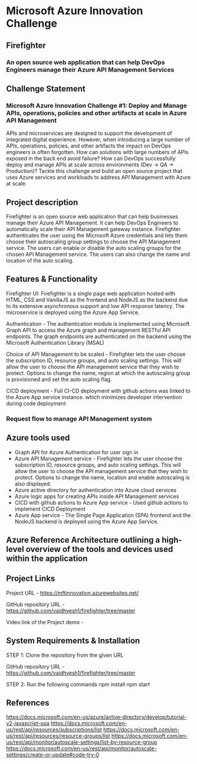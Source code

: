 
# Microsoft Azure Innovation Challenge

## Firefighter
### An open source web application that can help DevOps Engineers manage their Azure API Management Services

## Challenge Statement

### Microsoft Azure Innovation Challenge #1: Deploy and Manage APIs, operations, policies and other artifacts at scale in Azure API Management

APIs and microservices are designed to support the development of integrated digital experience. However, when introducing a large number of APIs, operations, policies, and other artifacts the impact on DevOps engineers is often forgotten.
How can solutions with large numbers of APIs exposed in the back end avoid failure? How can DevOps successfully deploy and manage APIs at scale across environments (Dev -> QA -> Production)?
Tackle this challenge and build an open source project that uses Azure services and workloads to address API Management with Azure at scale.

## Project description 

Firefighter is an open source web application that can help businesses manage their Azure API Management. It can help DevOps Engineers to automatically scale their API Management gateway instance. Firefighter authenticates the user using the Microsoft Azure credentials and lets them choose their autoscaling group settings to choose the API Management service. The users can enable or disable the auto scaling groups for the chosen API Management service. The users can also change the name and location of the auto scaling. 
 
## Features & Functionality

Firefighter UI: Firefighter is a single page web application hosted with HTML, CSS and VanillaJS as the frontend and NodeJS as the backend due to its extensive asynchronous support and low API response latency. The microservice is deployed using the Azure App Service.

Authentication - The authentication module is implemented using Microsoft Graph API to access the Azure graph and management RESTful API endpoints. The graph endpoints are authenticated on the backend using the Microsoft Authentication Library (MSAL)

Choice of API Management to be scaled - Firefighter lets the user choose the subscription ID, resource groups, and auto scaling settings. This will allow the user to choose the API management service that they wish to protect. Options to change the name, region at which the autoscaling group is provisioned and set the auto scaling flag. 

CICD deployment - Full CI-CD deployment with github actions was linked to the Azure App service instance. which minimizes developer intervention during code deployment 


### Request flow to manage API Management system

## Azure tools used

- Graph API for Azure Authentication for user sign in
- Azure API Management service - Firefighter lets the user choose the subscription ID, resource groups, and auto scaling settings. This will allow the user to choose the API management service that they wish to protect. Options to change the name, location and enable autoscaling is also displayed. 
- Azure active directory for authentication into Azure cloud services
- Azure logic apps for creating APIs inside API Management services
- CICD with github actions to Azure App service - Used github actions to implement CICD Deployment 
- Azure App service - The Single Page Application (SPA) frontend and the NodeJS backend is deployed using the Azure App Service. 

## Azure Reference Architecture outlining a high-level overview of the tools and devices used within the application


## Project Links

Project URL - https://mftinnovation.azurewebsites.net/

GitHub repository URL - https://github.com/vaidhyesh1/firefighter/tree/master

Video link of the Project demo - 

## System Requirements & Installation

STEP 1: Clone the repository from the given URL 

GitHub repository URL - https://github.com/vaidhyesh1/firefighter/tree/master

STEP 2: Run the following commands 
npm install
npm start



## References

https://docs.microsoft.com/en-us/azure/active-directory/develop/tutorial-v2-javascript-spa
https://docs.microsoft.com/en-us/rest/api/resources/subscriptions/list
https://docs.microsoft.com/en-us/rest/api/resources/resource-groups/list
https://docs.microsoft.com/en-us/rest/api/monitor/autoscale-settings/list-by-resource-group
https://docs.microsoft.com/en-us/rest/api/monitor/autoscale-settings/create-or-update#code-try-0










   


